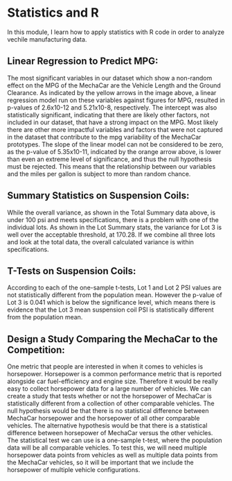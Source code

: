 # Statistics and R 

In this module, I learn how to apply statistics with R code in order to analyze vechile manufacturing data.



## Linear Regression to Predict MPG:

The most significant variables in our dataset which show a non-random effect on the MPG of the MechaCar are the Vehicle Length and the Ground Clearance. 
As indicated by the yellow arrows in the image above, a linear regression model run on these variables against figures for MPG, resulted in p-values of 2.6x10-12 and 5.21x10-8, respectively. 
The intercept was also statistically significant, indicating that there are likely other factors, not included in our dataset, that have a strong impact on the MPG.
Most likely there are other more impactful variables and factors that were not captured in the dataset that contribute to the mpg variability of the MechaCar prototypes.
The slope of the linear model can not be considered to be zero, as the p-value of 5.35x10-11, indicated by the orange arrow above, is lower than even an extreme level of significance, and thus the null hypothesis must be rejected. 
This means that the relationship between our variables and the miles per gallon is subject to more than random chance.



## Summary Statistics on Suspension Coils:

While the overall variance, as shown in the Total Summary data above, is under 100 psi and meets specifications, there is a problem with one of the individual lots. 
As shown in the Lot Summary stats, the variance for Lot 3 is well over the acceptable threshold, at 170.28.
If we combine all three lots and look at the total data, the overall calculated variance is within specifications.

## T-Tests on Suspension Coils:

According to each of the one-sample t-tests, Lot 1 and Lot 2 PSI values are not statistically different from the population mean. 
However the p-value of Lot 3 is 0.041 which is below the significance level, which means there is evidence that the Lot 3 mean suspension coil PSI is statistically different from the population mean.

## Design a Study Comparing the MechaCar to the Competition:

One metric that people are interested in when it comes to vehicles is horsepower. 
Horsepower is a common performance metric that is reported alongside car fuel-efficiency and engine size. 
Therefore it would be really easy to collect horsepower data for a large number of vehicles. 
We can create a study that tests whether or not the horsepower of MechaCar is statistically different from a collection of other comparable vehicles. 
The null hypothesis would be that there is no statistical difference between MechaCar horsepower and the horsepower of all other comparable vehicles. 
The alternative hypothesis would be that there is a statistical difference between horsepower of MechaCar versus the other vehicles. 
The statistical test we can use is a one-sample t-test, where the population data will be all comparable vehicles. 
To test this, we will need multiple horsepower data points from vehicles as well as multiple data points from the MechaCar vehicles, so it will be important that we include the horsepower of multiple vehicle configurations.
   
